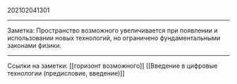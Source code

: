 202102041301
***
Заметка:
Пространство возможного увеличивается
при появлении и использовании новых технологий, 
но ограничено фундаментальными законами физики.
***
Ссылки на заметки:
[[горизонт возможного]]
[[Введение в цифровые технологии (предисловие, введение)]]
